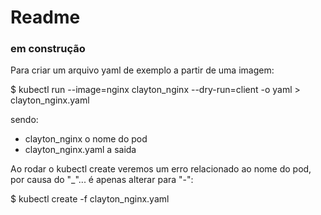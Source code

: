 # Readme

### em construção


Para criar um arquivo yaml de exemplo a partir de uma imagem:

$ kubectl run --image=nginx clayton_nginx --dry-run=client -o yaml > clayton_nginx.yaml

sendo:
- clayton_nginx o nome do pod
- clayton_nginx.yaml a saida

Ao rodar o kubectl create veremos um erro relacionado ao nome do pod, por causa do "_"... é apenas alterar para "-":


$ kubectl create -f clayton_nginx.yaml